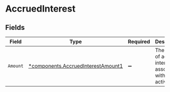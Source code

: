# AccruedInterest


## Fields

| Field                                                                                   | Type                                                                                    | Required                                                                                | Description                                                                             | Example                                                                                 |
| --------------------------------------------------------------------------------------- | --------------------------------------------------------------------------------------- | --------------------------------------------------------------------------------------- | --------------------------------------------------------------------------------------- | --------------------------------------------------------------------------------------- |
| `Amount`                                                                                | [*components.AccruedInterestAmount1](../../models/components/accruedinterestamount1.md) | :heavy_minus_sign:                                                                      | The amount of accrued interest associated with this activity                            | {<br/>"value": "0.25"<br/>}                                                             |